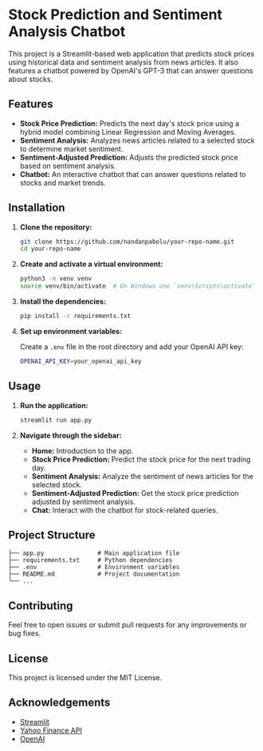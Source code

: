
# Stock Prediction and Sentiment Analysis Chatbot

This project is a Streamlit-based web application that predicts stock prices using historical data and sentiment analysis from news articles. It also features a chatbot powered by OpenAI's GPT-3 that can answer questions about stocks.

## Features

- **Stock Price Prediction:** Predicts the next day's stock price using a hybrid model combining Linear Regression and Moving Averages.
- **Sentiment Analysis:** Analyzes news articles related to a selected stock to determine market sentiment.
- **Sentiment-Adjusted Prediction:** Adjusts the predicted stock price based on sentiment analysis.
- **Chatbot:** An interactive chatbot that can answer questions related to stocks and market trends.

## Installation

1. **Clone the repository:**

    ```bash
    git clone https://github.com/nandanpabolu/your-repo-name.git
    cd your-repo-name
    ```

2. **Create and activate a virtual environment:**

    ```bash
    python3 -m venv venv
    source venv/bin/activate  # On Windows use `venv\Scripts\activate`
    ```

3. **Install the dependencies:**

    ```bash
    pip install -r requirements.txt
    ```

4. **Set up environment variables:**

    Create a `.env` file in the root directory and add your OpenAI API key:

    ```bash
    OPENAI_API_KEY=your_openai_api_key
    ```

## Usage

1. **Run the application:**

    ```bash
    streamlit run app.py
    ```

2. **Navigate through the sidebar:**
   - **Home:** Introduction to the app.
   - **Stock Price Prediction:** Predict the stock price for the next trading day.
   - **Sentiment Analysis:** Analyze the sentiment of news articles for the selected stock.
   - **Sentiment-Adjusted Prediction:** Get the stock price prediction adjusted by sentiment analysis.
   - **Chat:** Interact with the chatbot for stock-related queries.

## Project Structure

```
├── app.py               # Main application file
├── requirements.txt     # Python dependencies
├── .env                 # Environment variables
├── README.md            # Project documentation
└── ...
```

## Contributing

Feel free to open issues or submit pull requests for any improvements or bug fixes.

## License

This project is licensed under the MIT License.

## Acknowledgements

- [Streamlit](https://streamlit.io/)
- [Yahoo Finance API](https://pypi.org/project/yfinance/)
- [OpenAI](https://openai.com/)
